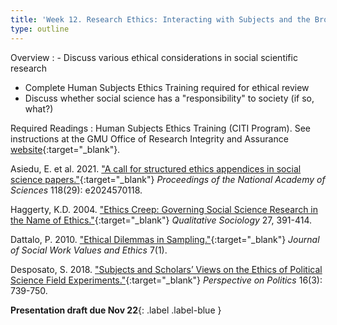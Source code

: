 ```yaml
---
title: 'Week 12. Research Ethics: Interacting with Subjects and the Broader Society (Nov 19)'
type: outline
---
```


Overview
: - Discuss various ethical considerations in social scientific research
  - Complete Human Subjects Ethics Training required for ethical review
  - Discuss whether social science has a "responsibility" to society (if so, what?)

Required Readings
: Human Subjects Ethics Training (CITI Program). See instructions at the GMU Office of Research Integrity and Assurance [website](https://oria.gmu.edu/topics/human-subjects/training/){:target="_blank"}.

  Asiedu, E. et al. 2021. ["A call for structured ethics appendices in social science papers."](https://doi.org/10.1073/pnas.2024570118){:target="_blank"} _Proceedings of the National Academy of Sciences_ 118(29): e2024570118.
  
  Haggerty, K.D. 2004. ["Ethics Creep: Governing Social Science Research in the Name of Ethics."](https://doi.org/10.1023/B:QUAS.0000049239.15922.a3){:target="_blank"} _Qualitative Sociology_ 27, 391-414.
  
  Dattalo, P. 2010. ["Ethical Dilemmas in Sampling."](https://jswve.org/volume-07/issue-1/){:target="_blank"} _Journal of Social Work Values and Ethics_ 7(1).
  
  Desposato, S. 2018. ["Subjects and Scholars’ Views on the Ethics of Political Science Field Experiments."](https://doi.org/10.1017/S1537592717004297){:target="_blank"} _Perspective on Politics_ 16(3): 739-750.

**Presentation draft due Nov 22**{: .label .label-blue }
